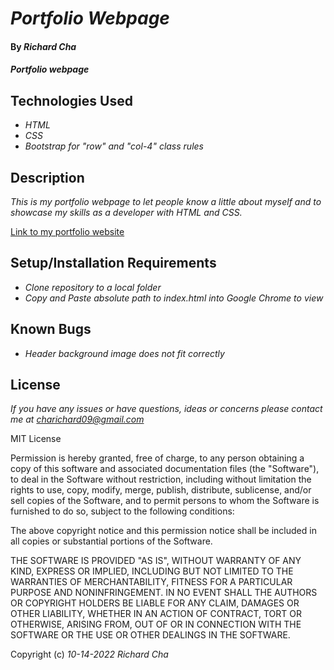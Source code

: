 # _Portfolio Webpage_

#### By _**Richard Cha**_

#### _Portfolio webpage_

## Technologies Used

* _HTML_
* _CSS_
* _Bootstrap for "row" and "col-4" class rules_

## Description

_This is my portfolio webpage to let people know a little about myself and to showcase my skills as a developer with HTML and CSS._

[Link to my portfolio website](https://charichard09.github.io/portfolio-webpage)

## Setup/Installation Requirements

* _Clone repository to a local folder_
* _Copy and Paste absolute path to index.html into Google Chrome to view_

## Known Bugs

* _Header background image does not fit correctly_

## License

_If you have any issues or have questions, ideas or concerns please contact me at [charichard09@gmail.com](mailto:charichard09@gmail.com)_

MIT License

Permission is hereby granted, free of charge, to any person obtaining a copy
of this software and associated documentation files (the "Software"), to deal
in the Software without restriction, including without limitation the rights
to use, copy, modify, merge, publish, distribute, sublicense, and/or sell
copies of the Software, and to permit persons to whom the Software is
furnished to do so, subject to the following conditions:

The above copyright notice and this permission notice shall be included in all
copies or substantial portions of the Software.

THE SOFTWARE IS PROVIDED "AS IS", WITHOUT WARRANTY OF ANY KIND, EXPRESS OR
IMPLIED, INCLUDING BUT NOT LIMITED TO THE WARRANTIES OF MERCHANTABILITY,
FITNESS FOR A PARTICULAR PURPOSE AND NONINFRINGEMENT. IN NO EVENT SHALL THE
AUTHORS OR COPYRIGHT HOLDERS BE LIABLE FOR ANY CLAIM, DAMAGES OR OTHER
LIABILITY, WHETHER IN AN ACTION OF CONTRACT, TORT OR OTHERWISE, ARISING FROM,
OUT OF OR IN CONNECTION WITH THE SOFTWARE OR THE USE OR OTHER DEALINGS IN THE
SOFTWARE.

Copyright (c) _10-14-2022_ _Richard Cha_
